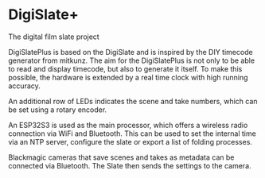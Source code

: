 # DigiSlate+

The digital film slate project

DigiSlatePlus is based on the DigiSlate and is inspired by the DIY timecode generator from mitkunz. The aim for the DigiSlatePlus is not only to be able to read and display timecode, but also to generate it itself. To make this possible, the hardware is extended by a real time clock with high running accuracy.

An additional row of LEDs indicates the scene and take numbers, which can be set using a rotary encoder.

An ESP32S3 is used as the main processor, which offers a wireless radio connection via WiFi and Bluetooth. This can be used to set the internal time via an NTP server, configure the slate or export a list of folding processes.

Blackmagic cameras that save scenes and takes as metadata can be connected via Bluetooth. The Slate then sends the settings to the camera.
